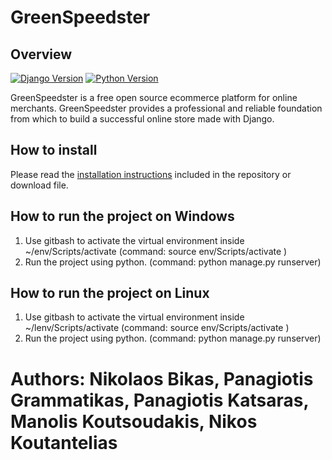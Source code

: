 # GreenSpeedster 

## Overview

[![Django Version](https://img.shields.io/badge/Django-092E20?style=for-the-badge&logo=django&logoColor=white)](https://www.djangoproject.com/)
[![Python Version](https://img.shields.io/badge/Python-3776AB?style=for-the-badge&logo=python&logoColor=white)](https://www.python.org/)

GreenSpeedster is a free open source ecommerce platform for online merchants. GreenSpeedster provides a professional and reliable foundation from which to build a successful online store made with Django.

## How to install

Please read the [installation instructions](INSTALL.md) included in the repository or download file.

## How to run the project on Windows

1. Use gitbash to activate the virtual environment inside ~/env/Scripts/activate (command: source env/Scripts/activate )
2. Run the project using python. (command: python manage.py runserver)

## How to run the project on Linux

1. Use gitbash to activate the virtual environment inside ~/lenv/Scripts/activate (command: source env/Scripts/activate )
2. Run the project using python. (command: python manage.py runserver)

# Authors: Nikolaos Bikas, Panagiotis Grammatikas, Panagiotis Katsaras, Manolis Koutsoudakis, Nikos Koutantelias
